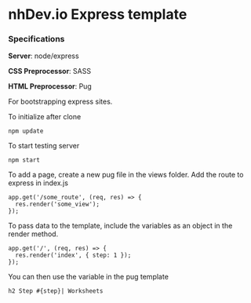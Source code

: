 # nhDev.io Express template

### Specifications
**Server**: node/express

**CSS Preprocessor**: SASS

**HTML Preprocessor**: Pug

For bootstrapping express sites. 

To initialize after clone
```
npm update
```

To start testing server
```
npm start
```

To add a page, create a new pug file in the views folder. 
Add the route to express in index.js 

```
app.get('/some_route', (req, res) => {
  res.render('some_view');
});
```

To pass data to the template, include the variables as an object in the render method.
```
app.get('/', (req, res) => {
  res.render('index', { step: 1 });
});
```

You can then use the variable in the pug template
```
h2 Step #{step}| Worksheets
```